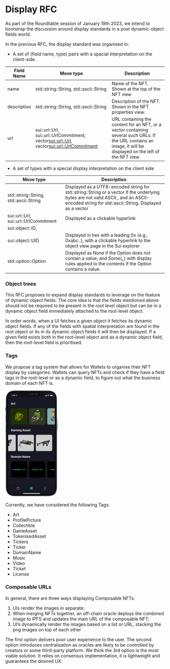 # Display RFC

As part of the Roundtable session of January 19th 2023, we intend to bootstrap the discussion around display standards in a post dynamic-object fields world.

In the previous RFC, the display standard was organised in:

- A set of (field name, type) pairs with a spacial interpretation on the client-side.

| Field Name | Move type | Description |
| --- | --- | --- |
| name | std::string::String, std::ascii::String | Name of the NFT. Shown at the top of the NFT view |
| description | std::string::String, std::ascii::String | Description of the NFT. Shown in the NFT properties view. |
| url | sui::url::Url, sui::url::UrlCommitment, vector<sui::url::Url>, vector<sui::url::UrlCommitment> | URL containing the content for an NFT, or a vector containing several such URLs. If the URL contains an image, it will be displayed on the left of the NFT view |
- A set of types with a special display interpretation on the client side

| Move type | Description |
| --- | --- |
| std::string::String, std::ascii::String | Displayed as a UTF8-encoded string for std::string::String or a vector if the underlying bytes are not valid ASCII., and an ASCII-encoded string for std::ascii::String. Displayed as a vector |
| sui::url::Url, sui::url::UrlCommitment | Displayed as a clickable hyperlink |
| sui::object::ID, |  |
| sui::object::UID | Displayed in hex with a leading 0x (e.g., 0xabc..), with a clickable hyperlink to the object view page in the Sui explorer |
| std::option::Option | Displayed as None if the Option does not contain a value, and Some(_) with display rules applied to the contents if the Option contains a value. |

### Object trees

This RFC proposes to expand display standards to leverage on the feature of dynamic object fields. The core idea is that the fields mentioned above should not be required to be present in the root level object but can be in a dynamic object field immediately attached to the root-level object.

In order words, when a UI fetches a given object it fetches its dynamic object fields. If any of the fields with spatial interpretation are found in the root object or its in its dynamic object fields it will then be displayed. If a given field exists both in the root-level object and as a dynamic object field, then the root-level field is prioritised.

### Tags

We propose a tag system that allows for Wallets to organise their NFT display by categories. Wallets can query NFTs and check if they have a field tags in the root-level or as a dynamic field, to figure out what the business domain of each NFT is.

<img src="../assets/display.png" width="166" height="335" />

Currently, we have considered the following Tags:

- Art
- ProfilePicture
- Collectible
- GameAsset
- TokenisedAsset
- Tickers
- Ticker
- DomainName
- Music
- Video
- Ticket
- License

### Composable URLs

In general, there are three ways displaying Composable NFTs:

1. UIs render the images in separate;
2. When merging NFTs together, an off-chain oracle deploys the combined image to IPFS and updates the main URL of the composable NFT;
3. UI’s dynamically render the images based on a list or URL, stacking the png images on top of each other

The first option delivers poor user experience to the user. The second option introduces centralisation as oracles are likely to be controlled by creators or some third-party platform. We think the 3rd option is the most viable solution. It relies on consensus implementation, it is  lightweight and guarantees the desired UX.
